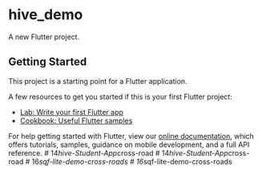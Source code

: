# hive_demo

A new Flutter project.

## Getting Started

This project is a starting point for a Flutter application.

A few resources to get you started if this is your first Flutter project:

- [Lab: Write your first Flutter app](https://flutter.dev/docs/get-started/codelab)
- [Cookbook: Useful Flutter samples](https://flutter.dev/docs/cookbook)

For help getting started with Flutter, view our
[online documentation](https://flutter.dev/docs), which offers tutorials,
samples, guidance on mobile development, and a full API reference.
#   1 4 _ h i v e - S t u d e n t - A p p _ c r o s s - r o a d  
 #   1 4 _ h i v e - S t u d e n t - A p p _ c r o s s - r o a d  
 #   1 6 _ s q f - l i t e - d e m o - c r o s s - r o a d s  
 #   1 6 _ s q f - l i t e - d e m o - c r o s s - r o a d s  
 